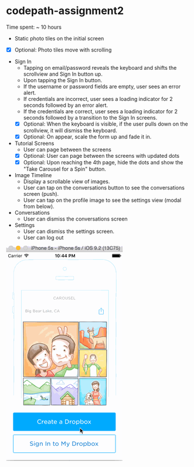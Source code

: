 # codepath-assignment2
Time spent: ~ 10 hours
- Static photo tiles on the initial screen
 - [x] Optional: Photo tiles move with scrolling
- Sign In
  - Tapping on email/password reveals the keyboard and shifts the scrollview and Sign In button up.
  - Upon tapping the Sign In button.
  - If the username or password fields are empty, user sees an error alert.
  - If credentials are incorrect, user sees a loading indicator for 2 seconds followed by an error alert.
  - If the credentials are correct, user sees a loading indicator for 2 seconds followed by a transition to the Sign In screens.
  - [x] Optional: When the keyboard is visible, if the user pulls down on the scrollview, it will dismiss the keyboard.
  - [x] Optional: On appear, scale the form up and fade it in.
- Tutorial Screens
  - User can page between the screens
  - [x] Optional: User can page between the screens with updated dots
  - [x] Optional: Upon reaching the 4th page, hide the dots and show the "Take Carousel for a Spin" button.
- Image Timeline
  - Display a scrollable view of images.
  - User can tap on the conversations button to see the conversations screen (push).
  - User can tap on the profile image to see the settings view (modal from below).
- Conversations
  - User can dismiss the conversations screen
- Settings
  - User can dismiss the settings screen.
  - User can log out

![walktrhough](https://github.com/diiaann/codepath-assignment2/blob/master/walkthrough.gif)
